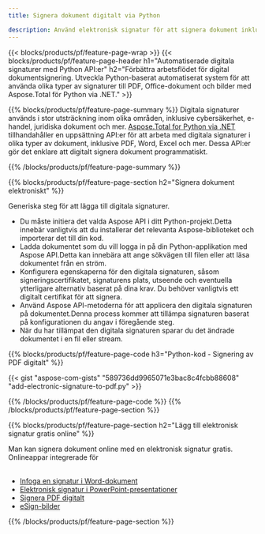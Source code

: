 ```yaml
---
title: Signera dokument digitalt via Python

description: Använd elektronisk signatur för att signera dokument inklusive Microsoft Word, Excel, PowerPoint, PDF och bilder via din Python-applikation. Infoga eSginature online via app.
---
```


{{< blocks/products/pf/feature-page-wrap >}}
{{< blocks/products/pf/feature-page-header h1="Automatiserade digitala signaturer med Python API:er" h2="Förbättra arbetsflödet för digital dokumentsignering. Utveckla Python-baserat automatiserat system för att använda olika typer av signaturer till PDF, Office-dokument och bilder med Aspose.Total för Python via .NET." >}}

{{% blocks/products/pf/feature-page-summary %}}
Digitala signaturer används i stor utsträckning inom olika områden, inklusive cybersäkerhet, e-handel, juridiska dokument och mer. [Aspose.Total for Python via .NET](https://products.aspose.com/total/python-net/) tillhandahåller en uppsättning API:er för att arbeta med digitala signaturer i olika typer av dokument, inklusive PDF, Word, Excel och mer. Dessa API:er gör det enklare att digitalt signera dokument programmatiskt.

{{% /blocks/products/pf/feature-page-summary  %}}

{{% blocks/products/pf/feature-page-section  h2="Signera dokument elektroniskt" %}}

Generiska steg för att lägga till digitala signaturer.  
- Du måste initiera det valda Aspose API i ditt Python-projekt.Detta innebär vanligtvis att du installerar det relevanta Aspose-biblioteket och importerar det till din kod. 
- Ladda dokumentet som du vill logga in på din Python-applikation med Aspose API.Detta kan innebära att ange sökvägen till filen eller att läsa dokumentet från en ström.
- Konfigurera egenskaperna för den digitala signaturen, såsom signeringscertifikatet, signaturens plats, utseende och eventuella ytterligare alternativ baserat på dina krav. Du behöver vanligtvis ett digitalt certifikat för att signera.
- Använd Aspose API-metoderna för att applicera den digitala signaturen på dokumentet.Denna process kommer att tillämpa signaturen baserat på konfigurationen du angav i föregående steg.
- När du har tillämpat den digitala signaturen sparar du det ändrade dokumentet i en fil eller stream.

{{% blocks/products/pf/feature-page-code h3="Python-kod - Signering av PDF digitalt" %}}

{{< gist "aspose-com-gists" "589736dd9965071e3bac8c4fcbb88608" "add-electronic-signature-to-pdf.py" >}}

{{% /blocks/products/pf/feature-page-code  %}}
{{% /blocks/products/pf/feature-page-section %}}

{{% blocks/products/pf/feature-page-section  h2="Lägg till elektronisk signatur gratis online" %}}

Man kan signera dokument online med en elektronisk signatur gratis. Onlineappar integrerade för<br /><br />

- [Infoga en signatur i Word-dokument](https://products.aspose.com/total/python-net/signature/word/)
- [Elektronisk signatur i PowerPoint-presentationer](https://products.aspose.com/total/python-net/signature/powerpoint/)
- [Signera PDF digitalt](https://products.aspose.com/total/python-net/signature/pdf/)
- [eSign-bilder](https://products.aspose.com/total/python-net/signature/image/)

{{% /blocks/products/pf/feature-page-section %}}